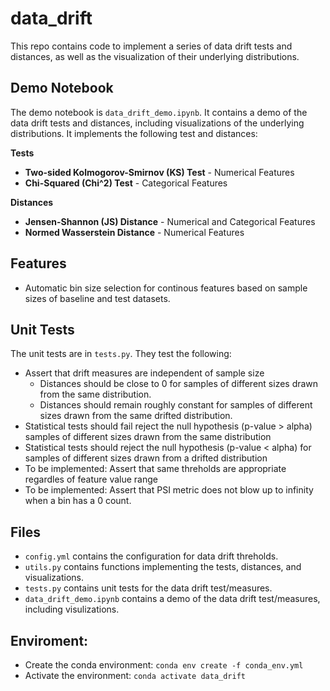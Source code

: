 # data_drift

This repo contains code to implement a series of data drift tests and distances, as well as the visualization of their underlying distributions.

## Demo Notebook
The demo notebook is `data_drift_demo.ipynb`. It contains a demo of the data drift tests and distances, including visualizations of the underlying distributions. It implements the following test and distances:

**Tests**
- **Two-sided Kolmogorov-Smirnov (KS) Test** - Numerical Features
- **Chi-Squared (Chi^2) Test** - Categorical Features

**Distances**
- **Jensen-Shannon (JS) Distance** - Numerical and Categorical Features
- **Normed Wasserstein Distance** - Numerical Features


## Features 
- Automatic bin size selection for continous features based on sample sizes of baseline and test datasets.


## Unit Tests
The unit tests are in `tests.py`. They test the following:
- Assert that drift measures are independent of sample size
    - Distances should be close to 0 for samples of different sizes drawn from the same distribution.
    - Distances should remain roughly constant for samples of different sizes drawn from the same drifted distribution.
- Statistical tests should fail reject the null hypothesis (p-value > alpha) samples of different sizes drawn from the same distribution
- Statistical tests should reject the null hypothesis (p-value < alpha) for samples of different sizes drawn from a drifted distribution
- To be implemented: Assert that same threholds are appropriate regardles of feature value range 
- To be implemented: Assert that PSI metric does not blow up to infinity when a bin has a 0 count.


## Files
 - `config.yml` contains the configuration for data drift threholds.
 - `utils.py` contains functions implementing the tests, distances, and visualizations.
 - `tests.py` contains unit tests for the data drift test/measures.
 - `data_drift_demo.ipynb` contains a demo of the data drift test/measures, including visulizations.

## Enviroment:
- Create the conda environment: `conda env create -f conda_env.yml`
- Activate the environment: `conda activate data_drift`
